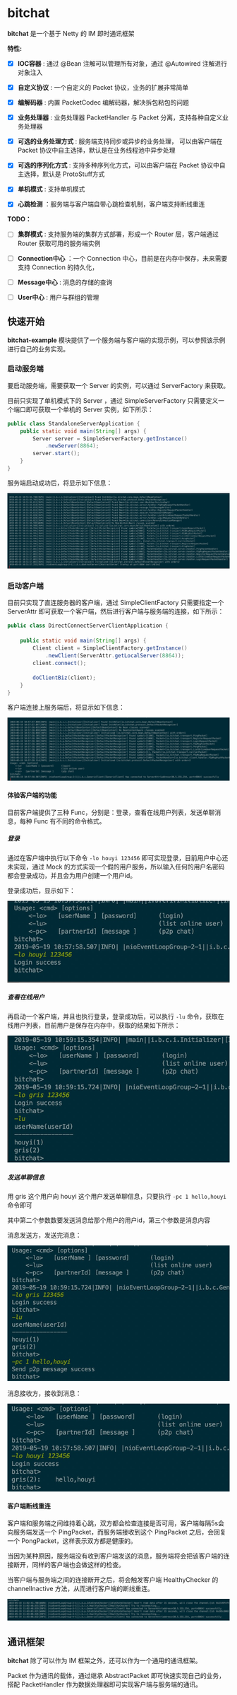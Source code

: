 # bitchat
**bitchat** 是一个基于 Netty 的 IM 即时通讯框架

 **特性:**

- [x] **IOC容器** : 通过 @Bean 注解可以管理所有对象，通过 @Autowired 注解进行对象注入
- [x] **自定义协议**  : 一个自定义的 Packet 协议，业务的扩展非常简单
- [x] **编解码器**  : 内置 PacketCodec 编解码器，解决拆包粘包的问题
- [x] **业务处理器**  : 业务处理器 PacketHandler 与 Packet 分离，支持各种自定义业务处理器
- [x] **可选的业务处理方式**  : 服务端支持同步或异步的业务处理， 可以由客户端在 Packet 协议中自主选择，默认是在业务线程池中异步处理
- [x] **可选的序列化方式**  : 支持多种序列化方式，可以由客户端在 Packet 协议中自主选择，默认是 ProtoStuff方式
- [x] **单机模式**  : 支持单机模式
- [x] **心跳检测** ：服务端与客户端自带心跳检查机制，客户端支持断线重连


**TODO：**

- [ ] **集群模式**  : 支持服务端的集群方式部署，形成一个 Router 层，客户端通过 Router 获取可用的服务端实例
- [ ] **Connection中心** ：一个 Connection 中心，目前是在内存中保存，未来需要支持 Connection 的持久化，
- [ ] **Message中心**  : 消息的存储的查询
- [ ] **User中心** : 用户与群组的管理




## 快速开始

**bitchat-example** 模块提供了一个服务端与客户端的实现示例，可以参照该示例进行自己的业务实现。



### 启动服务端

要启动服务端，需要获取一个 Server 的实例，可以通过 ServerFactory 来获取。

目前只实现了单机模式下的 Server ，通过 SimpleServerFactory 只需要定义一个端口即可获取一个单机的 Server 实例，如下所示：

```java
public class StandaloneServerApplication {
    public static void main(String[] args) {
        Server server = SimpleServerFactory.getInstance()
            .newServer(8864);
        server.start();
    }
}
```

服务端启动成功后，将显示如下信息：

![server-startup](articles/resources/bitchat-overview/server-startup.jpg)

### 

### 启动客户端

目前只实现了直连服务器的客户端，通过 SimpleClientFactory 只需要指定一个 ServerAttr 即可获取一个客户端，然后进行客户端与服务端的连接，如下所示：

```java
public class DirectConnectServerClientApplication {

    public static void main(String[] args) {
        Client client = SimpleClientFactory.getInstance()
            .newClient(ServerAttr.getLocalServer(8864));
        client.connect();

        doClientBiz(client);
    }
}
```

客户端连接上服务端后，将显示如下信息：

![client-connect](articles/resources/bitchat-overview/client-connect.jpg)



#### 体验客户端的功能

目前客户端提供了三种 Func，分别是：登录，查看在线用户列表，发送单聊消息，每种 Func 有不同的命令格式。



##### 登录

通过在客户端中执行以下命令 `-lo houyi 123456` 即可实现登录，目前用户中心还未实现，通过 Mock 的方式实现一个假的用户服务，所以输入任何的用户名密码都会登录成功，并且会为用户创建一个用户id。

登录成功后，显示如下：

![login](articles/resources/bitchat-overview/login.jpg)



##### 查看在线用户

再启动一个客户端，并且也执行登录，登录成功后，可以执行 `-lu` 命令，获取在线用户列表，目前用户是保存在内存中，获取的结果如下所示：

![list-user](articles/resources/bitchat-overview/list-user.jpg)



##### 发送单聊信息

用 gris 这个用户向 houyi 这个用户发送单聊信息，只要执行 `-pc 1 hello,houyi` 命令即可

其中第二个参数数要发送消息给那个用户的用户id，第三个参数是消息内容

消息发送方，发送完消息：

![send-p2p-msg](articles/resources/bitchat-overview/send-p2p-msg.jpg)



消息接收方，接收到消息：

![received-p2p-msg](articles/resources/bitchat-overview/received-p2p-msg.jpg)



#### 客户端断线重连

客户端和服务端之间维持着心跳，双方都会检查连接是否可用，客户端每隔5s会向服务端发送一个 PingPacket，而服务端接收到这个 PingPacket 之后，会回复一个 PongPacket，这样表示双方都是健康的。

当因为某种原因，服务端没有收到客户端发送的消息，服务端将会把该客户端的连接断开，同样的客户端也会做这样的检查。

当客户端与服务端之间的连接断开之后，将会触发客户端 HealthyChecker 的 channelInactive 方法，从而进行客户端的断线重连。

![client-reconnect](articles/resources/bitchat-overview/client-reconnect.jpg)



## 通讯框架

**bitchat** 除了可以作为 IM 框架之外，还可以作为一个通用的通讯框架。

Packet 作为通讯的载体，通过继承 AbstractPacket 即可快速实现自己的业务，搭配 PacketHandler 作为数据处理器即可实现客户端与服务端的通讯。